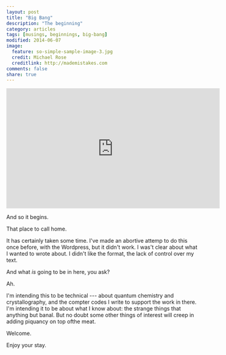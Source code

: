 ```yaml
---
layout: post
title: "Big Bang"
description: "The beginning"
category: articles
tags: [musings, beginnings, big-bang]
modified: 2014-06-07
image:
  feature: so-simple-sample-image-3.jpg
  credit: Michael Rose
  creditlink: http://mademistakes.com
comments: false
share: true
---
```


<iframe width="560" height="315" src="http://www.youtube.com/embed/SY0bKE10ZDM" frameborder="0"> </iframe>

And so it begins.

That place to call home.

It has certainly taken some time. I've made an abortive attemp to do
this once before, with the Wordpress, but it didn't work. I was't
clear about what I wanted to wrote about. I didn't like the format,
the lack of control over my text.

And what _is_  going to be in here, you ask?

Ah.

I'm intending this to be technical --- about quantum chemistry and
crystallography, and the compter codes I write to support the work in
there. I'm intending it to be about what I know about: the strange
things that anything but banal. But no doubt some other things of
interest will creep in adding piquancy on top ofthe meat.

Welcome.

Enjoy your stay.

